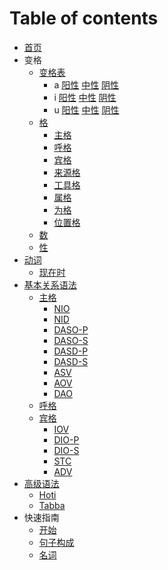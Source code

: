 # Table of contents

* [首页](readme.md)
* 变格
  * [变格表](declension/ending-table.md)
    * a [阳性](declension/a-masculine.md) [中性](declension/a-neutral.md) [阴性](declension/a-feminine.md)
    * i [阳性](declension/i-masculine.md) [中性](declension/i-neutral.md) [阴性](declension/i-feminine.md)
    * u [阳性](declension/u-masculine.md) [中性](declension/u-neutral.md) [阴性](declension/u-feminine.md)
  * [格](declension/declension.md)
    * [主格](declension/nom.md)
    * [呼格](declension/voc.md)
    * [宾格](declension/acc.md)
    * [来源格](declension/abl.md)
    * [工具格](declension/instr.md)
    * [属格](declension/gen.md)
    * [为格](declension/dat.md)
    * [位置格](declension/loc.md)
  * [数](declension/number.md)
  * [性](declension/gender.md)
* [动词](verbal/README.md)
  * [现在时](verbal/present.md)
* [基本关系语法](basic-relation/README.md)
  * [主格](basic-relation/nom.md)
      * [NIO](nom-nio.md)
      * [NID](nom-nid.md)
      * [DASO-P](nom-daso.md)
      * [DASO-S](nom-daso.md)
      * [DASD-P](nom-dasd.md)
      * [DASD-S](nom-dasd.md)
      * [ASV](nom-asv.md)
      * [AOV](nom-aov.md)
      * [DAO](nom-dao.md)
  * [呼格](basic-relation/voc.md)
  * [宾格](basic-relation/acc.md)
    * [IOV](iov.md)
    * [DIO-P](dio.md)
    * [DIO-S](dio.md)
    * [STC](stc.md)
    * [ADV](adv.md)
* [高级语法](grammar/README.md)
  * [Hoti](grammar/hoti.md)
  * [Tabba](grammar/tabba.md)
* 快速指南
  * [开始](shortcut/readme.md)
  * [句子构成](shortcut/sentence.md)  
  * [名词](shortcut/noun.md)
